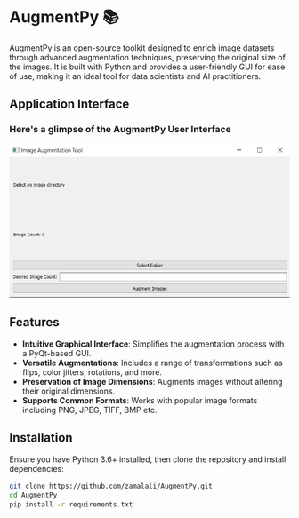 # AugmentPy 📚

AugmentPy is an open-source toolkit designed to enrich image datasets through advanced augmentation techniques, preserving the original size of the images. It is built with Python and provides a user-friendly GUI for ease of use, making it an ideal tool for data scientists and AI practitioners.

## Application Interface

### Here's a glimpse of the AugmentPy User Interface

![AugmentPy UI](images/ui.png)

## Features

- **Intuitive Graphical Interface**: Simplifies the augmentation process with a PyQt-based GUI.
- **Versatile Augmentations**: Includes a range of transformations such as flips, color jitters, rotations, and more.
- **Preservation of Image Dimensions**: Augments images without altering their original dimensions.
- **Supports Common Formats**: Works with popular image formats including PNG, JPEG, TIFF, BMP etc.

## Installation

Ensure you have Python 3.6+ installed, then clone the repository and install dependencies:

```bash
git clone https://github.com/zamalali/AugmentPy.git
cd AugmentPy
pip install -r requirements.txt
